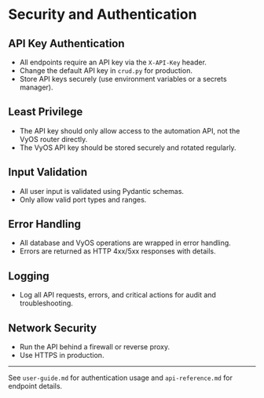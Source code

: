 # Security and Authentication

## API Key Authentication
- All endpoints require an API key via the `X-API-Key` header.
- Change the default API key in `crud.py` for production.
- Store API keys securely (use environment variables or a secrets manager).

## Least Privilege
- The API key should only allow access to the automation API, not the VyOS router directly.
- The VyOS API key should be stored securely and rotated regularly.

## Input Validation
- All user input is validated using Pydantic schemas.
- Only allow valid port types and ranges.

## Error Handling
- All database and VyOS operations are wrapped in error handling.
- Errors are returned as HTTP 4xx/5xx responses with details.

## Logging
- Log all API requests, errors, and critical actions for audit and troubleshooting.

## Network Security
- Run the API behind a firewall or reverse proxy.
- Use HTTPS in production.

---
See `user-guide.md` for authentication usage and `api-reference.md` for endpoint details.
